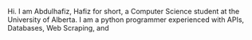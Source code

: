 Hi. I am Abdulhafiz, Hafiz for short, a Computer Science student at the University of Alberta. 
I am a python programmer experienced with APIs, Databases, Web Scraping, and

